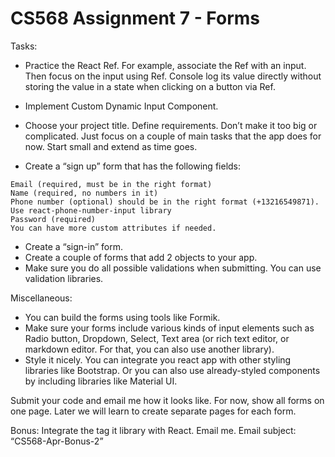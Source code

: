 # CS568 Assignment 7 - Forms

Tasks:
- Practice the React Ref. For example, associate the Ref with an input. Then focus on the input using Ref. Console log its value directly without storing the value in a state when clicking on a button via Ref.
- Implement Custom Dynamic Input Component.
- Choose your project title. Define requirements. Don’t make it too big or complicated. Just focus on a couple of main tasks that the app does for now. Start small and extend as time goes.

- Create a “sign up” form that has the following fields:
```
Email (required, must be in the right format)
Name (required, no numbers in it)
Phone number (optional) should be in the right format (+13216549871). Use react-phone-number-input library
Password (required)
You can have more custom attributes if needed.
```
- Create a “sign-in” form.
- Create a couple of forms that add 2 objects to your app.
- Make sure you do all possible validations when submitting. You can use validation libraries.

Miscellaneous:
- You can build the forms using tools like Formik.
- Make sure your forms include various kinds of input elements such as Radio button, Dropdown, Select, Text area (or rich text editor, or markdown editor. For that, you can also use another library).
- Style it nicely. You can integrate you react app with other styling libraries like Bootstrap. Or you can also use already-styled components by including libraries like Material UI.

Submit your code and email me how it looks like. For now, show all forms on one page. Later we will learn to create separate pages for each form.

Bonus: Integrate the tag it library with React. Email me. Email subject: “CS568-Apr-Bonus-2”
